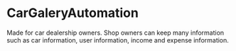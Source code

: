 # CarGaleryAutomation
Made for car dealership owners. Shop owners can keep many information such as car information, user information, income and expense information.

